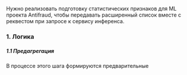 Нужно реализовать подготовку статистических признаков для ML проекта Antifraud, чтобы передавать расширенный список вместе с реквестом при запросе к сервису инференса.

### 1. Логика
##### 1.1 Предагрегация
В процессе этого шага формируются предварительные 